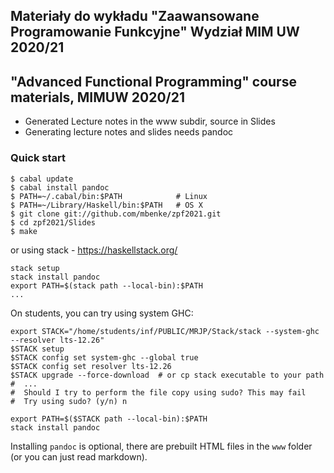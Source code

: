 ## Materiały do wykładu "Zaawansowane Programowanie Funkcyjne" Wydział MIM UW 2020/21

## "Advanced Functional Programming" course materials, MIMUW 2020/21

* Generated Lecture notes in the www subdir, source in Slides
* Generating lecture notes and slides needs pandoc

### Quick start

~~~~~
$ cabal update
$ cabal install pandoc
$ PATH=~/.cabal/bin:$PATH            # Linux
$ PATH=~/Library/Haskell/bin:$PATH   # OS X
$ git clone git://github.com/mbenke/zpf2021.git
$ cd zpf2021/Slides
$ make
~~~~~

or using stack - https://haskellstack.org/

~~~~
stack setup
stack install pandoc
export PATH=$(stack path --local-bin):$PATH
...
~~~~

On students, you can try using system GHC:

~~~~
export STACK="/home/students/inf/PUBLIC/MRJP/Stack/stack --system-ghc --resolver lts-12.26"
$STACK setup
$STACK config set system-ghc --global true
$STACK config set resolver lts-12.26
$STACK upgrade --force-download  # or cp stack executable to your path
#  ...
#  Should I try to perform the file copy using sudo? This may fail
#  Try using sudo? (y/n) n

export PATH=$($STACK path --local-bin):$PATH
stack install pandoc
~~~~

Installing `pandoc` is optional, there are prebuilt HTML files in the `www` folder (or you can just read markdown).

